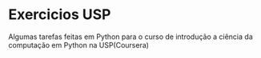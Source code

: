 # Exercicios USP
Algumas tarefas feitas em Python para o curso de introdução a ciência da computação em Python na USP(Coursera)




